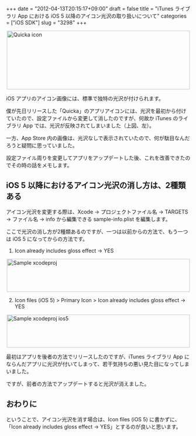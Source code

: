 +++
date = "2012-04-13T20:15:17+09:00"
draft = false
title = "iTunes ライブラリ App における iOS 5 以降のアイコン光沢の取り扱いについて"
categories = ["iOS SDK"]
slug = "3298"
+++

<img style="display:block; margin-left:auto; margin-right:auto;" src="/images/2012/04/quicka_icon.png" alt="Quicka icon" title="quicka_icon.png" border="0" width="500" height="160" />

iOS アプリのアイコン画像には、標準で独特の光沢が付けられます。

僕が先日リリースした「Quicka」のアプリアイコンには、光沢を最初から付けていたので、設定ファイルから変更して消したのですが、何故か iTunes のライブラリ App では、光沢が反映されてしまいました（上図、左）。

一方、App Store 内の画像は、光沢なしで表示されていたので、何が駄目なんだろうと疑問に思っていました。

設定ファイル周りを変更してアプリをアップデートした後、これを改善できたのでその時の話をメモします。

<h2>iOS 5 以降におけるアイコン光沢の消し方は、2種類ある</h2>

アイコン光沢を変更する際は、Xcode → プロジェクトファイル名 → TARGETS → ファイル名 → info から編集できる sample-info.plist を編集します。

ここで光沢の消し方が2種類あるのですが、一つは以前からの方法で、もう一つは iOS 5 になってからの方法です。

1. Icon already includes gloss effect → YES

<img style="display:block; margin-left:auto; margin-right:auto;" src="/images/2012/04/sample.xcodeproj.png" alt="Sample xcodeproj" title="sample.xcodeproj.png" border="0" width="500" height="90" />

2. Icon files (iOS 5) > Primary Icon > Icon already includes gloss effect → YES

<img style="display:block; margin-left:auto; margin-right:auto;" src="/images/2012/04/sample.xcodeproj-ios5.png" alt="Sample xcodeproj ios5" title="sample.xcodeproj-ios5.png" border="0" width="500" height="90" />

最初はアプリを後者の方法でリリースしたのですが、iTunes ライブラリ App にならんだアプリに光沢が付いてしまって、若干気持ちの悪い見た目になってしまいました。

ですが、前者の方法でアップデートすると光沢が消えました。

<h2>おわりに</h2>

ということで、アイコン光沢を消す場合は、Icon files (iOS 5) に書かずに、「Icon already includes gloss effect → YES」とするのが良いと思います。
